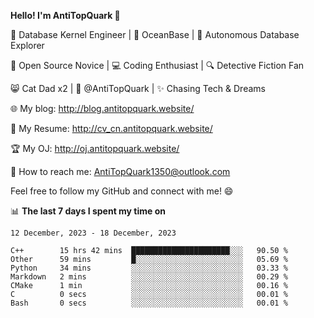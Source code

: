 
**Hello! I'm AntiTopQuark 👋**

🔧 Database Kernel Engineer | 🌊 OceanBase | 🤖 Autonomous Database Explorer

🌱 Open Source Novice | 💻 Coding Enthusiast | 🔍 Detective Fiction Fan

😸 Cat Dad x2 | 🎉 @AntiTopQuark | ✨ Chasing Tech & Dreams

🌐 My blog: http://blog.antitopquark.website/

📄 My Resume: http://cv_cn.antitopquark.website/

🏆 My OJ: http://oj.antitopquark.website/

📧 How to reach me: AntiTopQuark1350@outlook.com

Feel free to follow my GitHub and connect with me! 😄

📊 **The last 7 days I spent my time on** 

<!--START_SECTION:waka-->
```text
12 December, 2023 - 18 December, 2023

C++        15 hrs 42 mins  ██████████████████████░░░   90.50 % 
Other      59 mins         █░░░░░░░░░░░░░░░░░░░░░░░░   05.69 % 
Python     34 mins         ░░░░░░░░░░░░░░░░░░░░░░░░░   03.33 % 
Markdown   2 mins          ░░░░░░░░░░░░░░░░░░░░░░░░░   00.29 % 
CMake      1 min           ░░░░░░░░░░░░░░░░░░░░░░░░░   00.16 % 
C          0 secs          ░░░░░░░░░░░░░░░░░░░░░░░░░   00.01 % 
Bash       0 secs          ░░░░░░░░░░░░░░░░░░░░░░░░░   00.01 %
```
<!--END_SECTION:waka-->


